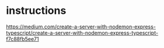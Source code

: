 # instructions

https://medium.com/create-a-server-with-nodemon-express-typescript/create-a-server-with-nodemon-express-typescript-f7c88fb5ee71

